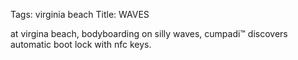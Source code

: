 Tags: virginia beach
Title: WAVES
  
at virgina beach, bodyboarding on silly waves, cumpadi™ discovers automatic boot lock with nfc keys.